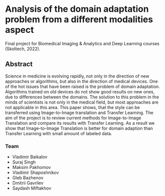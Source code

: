 # Analysis of the domain adaptation problem from a different modalities aspect

Final project for Biomedical Imaging & Analytics and Deep Learning courses (Skoltech, 2022).

## Abstract

Science in medicine is evolving rapidly, not only in the direction of new approaches or
algorithms, but also in the direction of medical devices. One of the hot issues that have been
raised is the problem of domain adaptation. Algorithms trained on old devices do not show
good results on new ones, due to differences between the domains. The solution to this
problem in the minds of scientists is not only in the medical field, but most approaches are
not applicable in this area. This paper shows, that the style can be transferred using Image-to-Image translation and Transfer Learning. The aim of the project is to review current methods for Image-to-Image Translation and compare its results with Transfer Learning. As a result we show that Image-to-Image Translation is better for domain adaption than Transfer Learning with small amount of labeled data.

### Team

- Vladimir Baikalov
- Suraj Singh
- Maksim Pakhomov
- Vladimir Shaposhnikov
- Gleb Bazhenov
- Dmitrii Gavrilev
- Saydash Miftakhov
